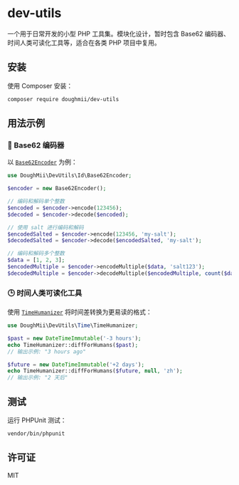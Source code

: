 # dev-utils

一个用于日常开发的小型 PHP 工具集。模块化设计，暂时包含 Base62 编码器、 时间人类可读化工具等，适合在各类 PHP 项目中复用。

## 安装

使用 Composer 安装：

```sh
composer require doughmii/dev-utils
```

## 用法示例

### 🔢 Base62 编码器

以 [`Base62Encoder`](src/Id/Base62Encoder.php) 为例：

```php
use DoughMii\DevUtils\Id\Base62Encoder;

$encoder = new Base62Encoder();

// 编码和解码单个整数
$encoded = $encoder->encode(123456);
$decoded = $encoder->decode($encoded);

// 使用 salt 进行编码和解码
$encodedSalted = $encoder->encode(123456, 'my-salt');
$decodedSalted = $encoder->decode($encodedSalted, 'my-salt');

// 编码和解码多个整数
$data = [1, 2, 3];
$encodedMultiple = $encoder->encodeMultiple($data, 'salt123');
$decodedMultiple = $encoder->decodeMultiple($encodedMultiple, count($data), 'salt123');
```

### 🕒 时间人类可读化工具

使用 [`TimeHumanizer`](src/Time/TimeHumanizer.php) 将时间差转换为更易读的格式：

```php
use DoughMii\DevUtils\Time\TimeHumanizer;

$past = new DateTimeImmutable('-3 hours');
echo TimeHumanizer::diffForHumans($past); 
// 输出示例: "3 hours ago"

$future = new DateTimeImmutable('+2 days');
echo TimeHumanizer::diffForHumans($future, null, 'zh');
// 输出示例: "2 天后"
```

## 测试

运行 PHPUnit 测试：

```sh
vendor/bin/phpunit
```

## 许可证

MIT
